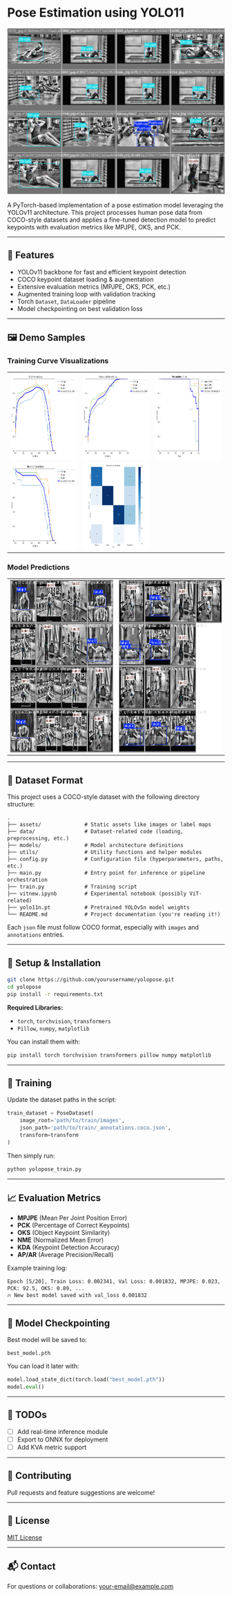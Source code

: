 # Pose Estimation using YOLO11

![Sample Visualization](assets/val_batch0_labels.jpg)

A PyTorch-based implementation of a pose estimation model leveraging the YOLOv11 architecture. This project processes human pose data from COCO-style datasets and applies a fine-tuned detection model to predict keypoints with evaluation metrics like MPJPE, OKS, and PCK.

---

## 📌 Features

- YOLOv11 backbone for fast and efficient keypoint detection
- COCO keypoint dataset loading & augmentation
- Extensive evaluation metrics (MPJPE, OKS, PCK, etc.)
- Augmented training loop with validation tracking
- Torch `Dataset`, `DataLoader` pipeline
- Model checkpointing on best validation loss

---

## 🖼️ Demo Samples

<h3>Training Curve Visualizations</h3>

<table>
  <tr>
    <td><img src="assets/BoxF1_curve.png" height="200px" width="250"/></td>
    <td><img src="assets/BoxP_curve.png" height="200px" width="250"/></td>
    <td><img src="assets/BoxPR_curve.png" height="200px" width="250"/></td>
  </tr>
  <tr>
    <td><img src="assets/BoxR_curve.png" height="200px" width="250"/></td>
    <td><img src="assets/confusion_matrix_normalized.png" height="200px" width="250"/></td>
  </tr>
</table>

<h3>Model Predictions</h3>

<table>
  <tr>
    <td><img src="assets/val_batch1_pred.jpg" height="400px" /></td>
    <td><img src="assets/val_batch2_pred.jpg" height="400px" /></td>
  </tr>
</table>

---

## 📁 Dataset Format

This project uses a COCO-style dataset with the following directory structure:

```
.
├── assets/              # Static assets like images or label maps
├── data/                # Dataset-related code (loading, preprocessing, etc.)
├── models/              # Model architecture definitions
├── utils/               # Utility functions and helper modules
├── config.py            # Configuration file (hyperparameters, paths, etc.)
├── main.py              # Entry point for inference or pipeline orchestration
├── train.py             # Training script
├── vitnew.ipynb         # Experimental notebook (possibly ViT-related)
├── yolo11n.pt           # Pretrained YOLOv5n model weights
└── README.md            # Project documentation (you're reading it!)

```

Each `json` file must follow COCO format, especially with `images` and `annotations` entries.

---

## 🔧 Setup & Installation

```bash
git clone https://github.com/yourusername/yolopose.git
cd yolopose
pip install -r requirements.txt
```

**Required Libraries:**

- `torch`, `torchvision`, `transformers`
- `Pillow`, `numpy`, `matplotlib`

You can install them with:

```bash
pip install torch torchvision transformers pillow numpy matplotlib
```

---

## 🚀 Training

Update the dataset paths in the script:

```python
train_dataset = PoseDataset(
    image_root='path/to/train/images',
    json_path='path/to/train/_annotations.coco.json',
    transform=transform
)
```

Then simply run:

```bash
python yolopose_train.py
```

---

## 📈 Evaluation Metrics

- **MPJPE** (Mean Per Joint Position Error)
- **PCK** (Percentage of Correct Keypoints)
- **OKS** (Object Keypoint Similarity)
- **NME** (Normalized Mean Error)
- **KDA** (Keypoint Detection Accuracy)
- **AP/AR** (Average Precision/Recall)

Example training log:

```
Epoch [5/20], Train Loss: 0.002341, Val Loss: 0.001832, MPJPE: 0.023, PCK: 92.5, OKS: 0.89, ...
🔥 New best model saved with val_loss 0.001832
```

---

## 💾 Model Checkpointing

Best model will be saved to:

```
best_model.pth
```

You can load it later with:

```python
model.load_state_dict(torch.load("best_model.pth"))
model.eval()
```

---

## 📌 TODOs

- [ ] Add real-time inference module
- [ ] Export to ONNX for deployment
- [ ] Add KVA metric support

---

## 🤝 Contributing

Pull requests and feature suggestions are welcome!

---

## 📜 License

[MIT License](LICENSE)

---

## 📬 Contact

For questions or collaborations: [your-email@example.com](mailto:your-email@example.com)
